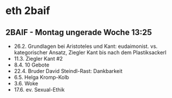 # eth 2baif

## 2BAIF - Montag ungerade Woche 13:25

- 26.2. Grundlagen bei Aristoteles und Kant: eudaimonist. vs. kategorischer
    Ansatz, Ziegler Kant bis nach dem Plastiksackerl
- 11.3. Ziegler Kant #2
- 8.4. 10 Gebote
- 22.4. Bruder David Steindl-Rast: Dankbarkeit
- 6.5. Helga Kromp-Kolb
- 3.6. Woke
- 17.6. ev. Sexual-Ethik
